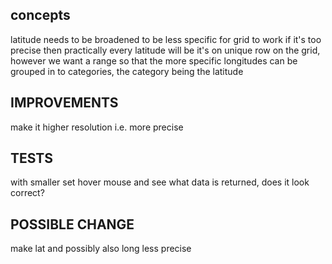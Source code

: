 ## concepts
latitude needs to be broadened to be less specific for grid to work
if it's too precise then practically every latitude will be it's on unique row on the grid,
however we want a range so that the more specific longitudes can be grouped in to categories, the category being the latitude

## IMPROVEMENTS
make it higher resolution i.e. more precise

## TESTS
with smaller set hover mouse and see what data is returned, does it look correct?

## POSSIBLE CHANGE
make lat and possibly also long less precise


